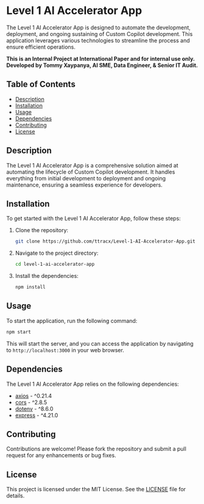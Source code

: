 # Level 1 AI Accelerator App

The Level 1 AI Accelerator App is designed to automate the development, deployment, and ongoing sustaining of Custom Copilot development. This application leverages various technologies to streamline the process and ensure efficient operations.

**This is an Internal Project at International Paper and for internal use only. Developed by Tommy Xaypanya, AI SME, Data Engineer, & Senior IT Audit.**

## Table of Contents

- [Description](#description)
- [Installation](#installation)
- [Usage](#usage)
- [Dependencies](#dependencies)
- [Contributing](#contributing)
- [License](#license)

## Description

The Level 1 AI Accelerator App is a comprehensive solution aimed at automating the lifecycle of Custom Copilot development. It handles everything from initial development to deployment and ongoing maintenance, ensuring a seamless experience for developers.

## Installation

To get started with the Level 1 AI Accelerator App, follow these steps:

1. Clone the repository:
    ```bash
    git clone https://github.com/ttracx/Level-1-AI-Accelerator-App.git
    ```

2. Navigate to the project directory:
    ```bash
    cd level-1-ai-accelerator-app
    ```

3. Install the dependencies:
    ```bash
    npm install
    ```

## Usage

To start the application, run the following command:
```bash
npm start
```

This will start the server, and you can access the application by navigating to `http://localhost:3000` in your web browser.

## Dependencies

The Level 1 AI Accelerator App relies on the following dependencies:

- [axios](https://www.npmjs.com/package/axios) - ^0.21.4
- [cors](https://www.npmjs.com/package/cors) - ^2.8.5
- [dotenv](https://www.npmjs.com/package/dotenv) - ^8.6.0
- [express](https://www.npmjs.com/package/express) - ^4.21.0

## Contributing

Contributions are welcome! Please fork the repository and submit a pull request for any enhancements or bug fixes.

## License

This project is licensed under the MIT License. See the [LICENSE](LICENSE) file for details.
